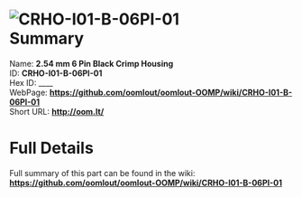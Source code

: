 
![CRHO-I01-B-06PI-01](https://github.com/oomlout/oomlout-OOMP/blob/master/parts/CRHO-I01-B-06PI-01/CRHO-I01-B-06PI-01_420.jpg)   
Summary
=================
  
Name: __2.54 mm 6 Pin Black Crimp Housing__    
ID: __CRHO-I01-B-06PI-01__   
Hex ID: ____   
WebPage: __https://github.com/oomlout/oomlout-OOMP/wiki/CRHO-I01-B-06PI-01__   
Short URL: __http://oom.lt/__   

Full Details
==========================
Full summary of this part can be found in the wiki:   
__https://github.com/oomlout/oomlout-OOMP/wiki/CRHO-I01-B-06PI-01__    


